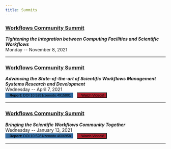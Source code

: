 ```yaml
---
title: Summits
---
```


<div class="surveys" markdown="1">

### [Workflows Community Summit](/summits/facilities)
_**Tightening the Integration between Computing Facilities and Scientific Workflows**_
<br/>
Monday -- November 8, 2021<br/>
<!--button onclick="window.open('https://doi.org/10.5281/zenodo.4915801')"
class="btn btn-danger register" style="font-size: 0.8em; background-color: #2F679D; border: 1px solid #2F679D">
<i class="fas fa-file-pdf" style="color: #fff !important"></i>&nbsp;&nbsp;<strong>Report:</strong> DOI 10.5281/zenodo.4915801
</button>&nbsp;&nbsp;
<button onclick="window.open('https://www.youtube.com/watch?v=lbGCz2EgfZU&list=PLAtmuqHExRvOfsFTDdtGDrhovi1oQWLgP')"
class="btn btn-danger register" style="font-size: 0.8em; background-color: #a71d2a">
<i class="fab fa-youtube" style="color: #fff !important"></i>&nbsp;&nbsp;Watch Videos!
</button-->

---

### [Workflows Community Summit](/summits/technical)
_**Advancing the State-of-the-art of Scientific Workflows Management Systems Research and Development**_
<br/>
Wednesday -- April 7, 2021<br/>
<button onclick="window.open('https://doi.org/10.5281/zenodo.4915801')"
class="btn btn-danger register" style="font-size: 0.8em; background-color: #2F679D; border: 1px solid #2F679D">
<i class="fas fa-file-pdf" style="color: #fff !important"></i>&nbsp;&nbsp;<strong>Report:</strong> DOI 10.5281/zenodo.4915801
</button>&nbsp;&nbsp;
<button onclick="window.open('https://www.youtube.com/watch?v=lbGCz2EgfZU&list=PLAtmuqHExRvOfsFTDdtGDrhovi1oQWLgP')"
class="btn btn-danger register" style="font-size: 0.8em; background-color: #a71d2a">
<i class="fab fa-youtube" style="color: #fff !important"></i>&nbsp;&nbsp;Watch Videos!
</button>


<!--button onclick="window.open('https://forms.gle/7DDuZqMbxBC8zmvx6')"
class="btn btn-success register small" style="font-size: 0.8em">Register Here!
</button-->


---

### [Workflows Community Summit](/summits/community)
_**Bringing the Scientific Workflows Community Together**_
<br/>
Wednesday -- January 13, 2021<br/>
<button onclick="window.open('https://doi.org/10.5281/zenodo.4606958')"
class="btn btn-danger register" style="font-size: 0.8em; background-color: #2F679D; border: 1px solid #2F679D">
<i class="fas fa-file-pdf" style="color: #fff !important"></i>&nbsp;&nbsp;<strong>Report:</strong> DOI 10.5281/zenodo.4606958 
</button>&nbsp;&nbsp;
<button onclick="window.open('https://youtu.be/iQpdxML01i0?list=PLAtmuqHExRvNf5zmggm2VwDedGoibO69U')"
class="btn btn-danger register" style="font-size: 0.8em; background-color: #a71d2a">
<i class="fab fa-youtube" style="color: #fff !important"></i>&nbsp;&nbsp;Watch Videos!
</button>

---

</div>
